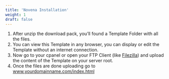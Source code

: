 ```yaml
---
title: 'Novena Installation'
weight: 1
draft: false
---
```

1. After unzip the download pack, you’ll found a Template Folder with all the files.
2. You can view this Template in any browser, you can display or edit the Template without an internet connection.
3. Now go to your cpanel or open your FTP Client (like [Filezilla](http://sourceforge.net/projects/filezilla/files/FileZilla_Client/3.9.0.2/FileZilla_3.9.0.2_win32-setup.exe/download?accel_key=57%3A1407264553%3Ahttps%253A//filezilla-project.org/download.php%253Ftype%253Dclient%3A59f6c662%2460e732e1e76bd06acbe3bb9c56ae06e7b09c3e6a&click_id=31d5cc44-1cd1-11e4-a846-0200ac1d1d9f&source=accel)) and upload the content of the Template on your server root.
4. Once the files are done uploading go to www.yourdomainname.com/index.html